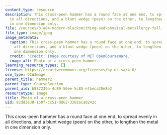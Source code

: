 ```yaml
---
content_type: resource
description: This cross-peen hammer has a round face at one end, to spread evenly
  in all directions, and a blunt wedge (peen) on the other, to lengthen the metal
  in one dimension only.
file: /courses/3-a04-modern-blacksmithing-and-physical-metallurgy-fall-2008/82dd3e38150fcc51dd623302aca0242c_014.jpg
file_type: image/jpeg
image_metadata:
  caption: This cross-peen hammer has a round face at one end, to spread evenly in
    all directions, and a blunt wedge (peen) on the other, to lengthen the metal in
    one dimension only.
  credit: 'Credit: Image courtesy of MIT OpenCourseWare.'
  image-alt: Photo of a cross-peen hammer.
learning_resource_types: []
license: https://creativecommons.org/licenses/by-nc-sa/4.0/
ocw_type: OCWImage
parent_title: hammer2
parent_type: CourseSection
parent_uid: b587239a-4c89-56ee-5c85-efbeca28e8e2
resourcetype: Image
title: Photo of a cross-peen hammer
uid: 82dd3e38-150f-cc51-dd62-3302aca0242c
---
```

This cross-peen hammer has a round face at one end, to spread evenly in all directions, and a blunt wedge (peen) on the other, to lengthen the metal in one dimension only.